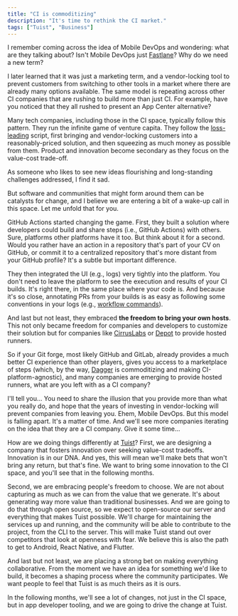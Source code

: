 ```yaml
---
title: "CI is commoditizing"
description: "It's time to rethink the CI market."
tags: ["Tuist", "Business"]
---
```


I remember coming across the idea of Mobile DevOps and wondering: what are they talking about? Isn't Mobile DevOps just [Fastlane](https://fastlane.tools/)? Why do we need a new term?

I later learned that it was just a marketing term, and a vendor-locking tool to prevent customers from switching to other tools in a market where there are already many options available. The same model is repeating across other CI companies that are rushing to build more than just CI. For example, have you noticed that they all rushed to present an App Center alternative?

Many tech companies, including those in the CI space, typically follow this pattern. They run the infinite game of venture capita. They follow the [loss-leading](https://en.wikipedia.org/wiki/Loss_leader) script, first bringing and vendor-locking customers into a reasonably-priced solution, and then squeezing as much money as possible from them. Product and innovation become secondary as they focus on the value-cost trade-off.

As someone who likes to see new ideas flourishing and long-standing challenges addressed, I find it sad.

But software and communities that might form around them can be catalysts for change, and I believe we are entering a bit of a wake-up call in this space. Let me unfold that for you.

GitHub Actions started changing the game. First, they built a solution where developers could build and share steps (i.e., GitHub Actions) with others. Sure, platforms other platforms have it too. But think about it for a second. Would you rather have an action in a repository that's part of your CV on GitHub, or commit it to a centralized repository that's more distant from your GitHub profile? It's a subtle but important difference.

They then integrated the UI (e.g., logs) very tightly into the platform. You don't need to leave the platform to see the execution and results of your CI builds. It's right there, in the same place where your code is. And because it's so close, annotating PRs from your builds is as easy as following some conventions in your logs (e.g., [workflow commands](https://docs.github.com/en/actions/writing-workflows/choosing-what-your-workflow-does/workflow-commands-for-github-actions)).

And last but not least, they embraced **the freedom to bring your own hosts**. This not only became freedom for companies and developers to customize their solution but for companies like [CirrusLabs](https://cirruslabs.org) or [Depot](https://depot.dev/blog/ultra-runners-for-macos) to provide hosted runners.

So if your Git forge, most likely GitHub and GitLab, already provides a much better CI experience than other players, gives you access to a marketplace of steps (which, by the way, [Dagger](https://dagger.io) is commoditizing and making CI-platform-agnostic), and many companies are emerging to provide hosted runners, what are you left with as a CI company?

I'll tell you... You need to share the illusion that you provide more than what you really do, and hope that the years of investing in vendor-locking will prevent companies from leaving you. Ehem, Mobile DevOps. But this model is falling apart. It's a matter of time. And we'll see more companies iterating on the idea that they are a CI company. Give it some time...

How are we doing things differently at [Tuist](https://tuist.io)? First, we are designing a company that fosters innovation over seeking value-cost tradeoffs. Innovation is in our DNA. And yes, this will mean we'll make bets that won't bring any return, but that's fine. We want to bring some innovation to the CI space, and you'll see that in the following months.

Second, we are embracing people's freedom to choose. We are not about capturing as much as we can from the value that we generate. It's about generating way more value than traditional businesses. And we are going to do that through open source, so we expect to open-source our server and everything that makes Tuist possible. We'll charge for maintaining the services up and running, and the community will be able to contribute to the project, from the CLI to the server. This will make Tuist stand out over competitors that look at openness with fear. We believe this is also the path to get to Android, React Native, and Flutter.

And last but not least, we are placing a strong bet on making everything collaborative. From the moment we have an idea for something we'd like to build, it becomes a shaping process where the community participates. We want people to feel that Tuist is as much theirs as it is ours.

In the following months, we'll see a lot of changes, not just in the CI space, but in app developer tooling, and we are going to drive the change at Tuist.
